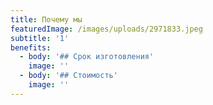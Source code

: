 ```yaml
---
title: Почему мы
featuredImage: /images/uploads/2971833.jpeg
subtitle: '1'
benefits:
  - body: '## Срок изготовления'
    image: ''
  - body: '## Стоимость'
    image: ''
---
```


